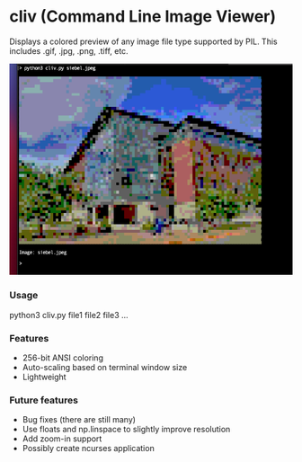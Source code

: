 # cliv (Command Line Image Viewer)

Displays a colored preview of any image file type supported by PIL.
This includes .gif, .jpg, .png, .tiff, etc.

![](/example.png)

### Usage

python3 cliv.py file1 file2 file3 ...

### Features

- 256-bit ANSI coloring
- Auto-scaling based on terminal window size
- Lightweight

### Future features

- Bug fixes (there are still many)
- Use floats and np.linspace to slightly improve resolution
- Add zoom-in support
- Possibly create ncurses application
